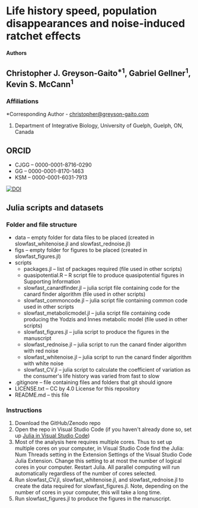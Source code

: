 Life history speed, population disappearances and noise-induced ratchet effects
=========

#### Authors
Christopher J. Greyson-Gaito<sup>*1</sup>, Gabriel Gellner<sup>1</sup>, Kevin S. McCann<sup>1</sup>
----------

### Affiliations
*Corresponding Author - christopher@greyson-gaito.com

1. Department of Integrative Biology, University of Guelph, Guelph, ON, Canada

## ORCID
* CJGG &ndash; 0000-0001-8716-0290
* GG &ndash; 0000-0001-8170-1463
* KSM &ndash; 0000-0001-6031-7913

[![DOI](https://zenodo.org/badge/DOI/10.5281/zenodo.5796525.svg)](https://doi.org/10.5281/zenodo.5796525)

## Julia scripts and datasets

### Folder and file structure
* data &ndash; empty folder for data files to be placed (created in slowfast_whitenoise.jl and slowfast_rednoise.jl)
* figs &ndash; empty folder for figures to be placed (created in slowfast_figures.jl)
* scripts
    * packages.jl &ndash; list of packages required (file used in other scripts)
    * quasipotential.R &ndash; R script file to produce quasipotential figures in Supporting Information
    * slowfast_canardfinder.jl &ndash; julia script file containing code for the canard finder algorithm (file used in other scripts)
    * slowfast_commoncode.jl &ndash; julia script file containing common code used in other scripts
    * slowfast_metabolicmodel.jl &ndash; julia script file containing code producing the Yodzis and Innes metabolic model (file used in other scripts)
    * slowfast_figures.jl &ndash; julia script to produce the figures in the manuscript
    * slowfast_rednoise.jl &ndash; julia script to run the canard finder algorithm with red noise
    * slowfast_whitenoise.jl &ndash; julia script to run the canard finder algorithm with white noise
    * slowfast_CV.jl &ndash; julia script to calculate the coefficient of variation as the consumer's life history was varied from fast to slow
* .gitignore &ndash; file containing files and folders that git should ignore
* LICENSE.txt &ndash; CC by 4.0 License for this repository
* README.md &ndash; this file

### Instructions

1. Download the GitHub/Zenodo repo
2. Open the repo in Visual Studio Code (if you haven't already done so, set up [Julia in Visual Studio Code](https://www.julia-vscode.org/))
3. Most of the analysis here requires multiple cores. Thus to set up multiple cores on your computer, in Visual Studio Code find the Julia: Num Threads setting in the Extension Settings of the Visual Studio Code Julia Extension. Change this setting to at most the number of logical cores in your computer. Restart Julia. All parallel computing will run automatically regardless of the number of cores selected.
4. Run slowfast_CV.jl, slowfast_whitenoise.jl, and slowfast_rednoise.jl to create the data required for slowfast_figures.jl. Note, depending on the number of cores in your computer, this will take a long time.
5. Run slowfast_figures.jl to produce the figures in the manuscript.